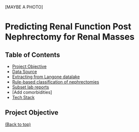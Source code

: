 [MAYBE A PHOTO]
# Predicting Renal Function Post Nephrectomy for Renal Masses
<a id="data-source"></a>

## Table of Contents
- [Project Objective](#project-objective)
- [Data Source](#data-source) 
- [Extracting from Langone datalake](#text-extraction-and-cleaning) 
- [Rule-based classification of nephrectomies](#identification-of-top-sentiment-words)  
- [Subset lab reports](#comparison-of-sentiment-word-frequency)  
- [Add comorbidities]
- [Tech Stack](#technologies)

## Project Objective
[(Back to top)](#table-of-contents)
<br>

